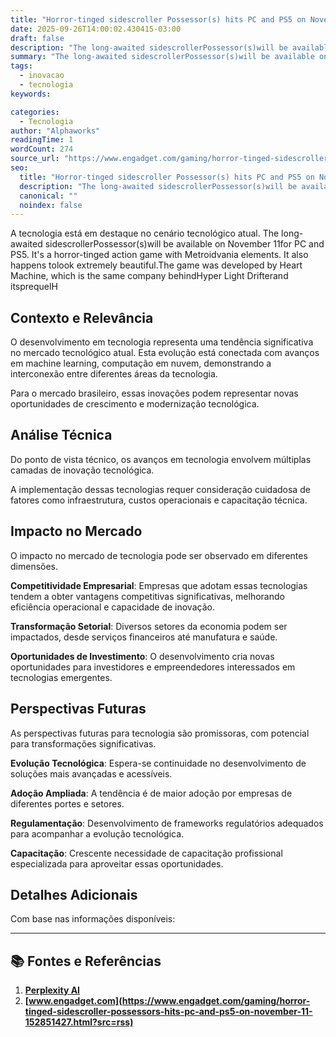 ```yaml
---
title: "Horror-tinged sidescroller Possessor(s) hits PC and PS5 on November 11"
date: 2025-09-26T14:00:02.430415-03:00
draft: false
description: "The long-awaited sidescrollerPossessor(s)will be available on November 11for PC and PS5. It's a horror-tinged action game with Metroidvania elements. It also..."
summary: "The long-awaited sidescrollerPossessor(s)will be available on November 11for PC and PS5. It's a horror-tinged action game with Metroidvania elements. It also..."
tags:
  - inovacao
  - tecnologia
keywords:

categories:
  - Tecnologia
author: "Alphaworks"
readingTime: 1
wordCount: 274
source_url: "https://www.engadget.com/gaming/horror-tinged-sidescroller-possessors-hits-pc-and-ps5-on-november-11-152851427.html?src=rss"
seo:
  title: "Horror-tinged sidescroller Possessor(s) hits PC and PS5 on November 11"
  description: "The long-awaited sidescrollerPossessor(s)will be available on November 11for PC and PS5. It's a horror-tinged action game with Metroidvania elements. It also..."
  canonical: ""
  noindex: false
---
```


A tecnologia está em destaque no cenário tecnológico atual. The long-awaited sidescrollerPossessor(s)will be available on November 11for PC and PS5. It's a horror-tinged action game with Metroidvania elements. It also happens tolook extremely beautiful.The game was developed by Heart Machine, which is the same company behindHyper Light Drifterand itsprequelH

## Contexto e Relevância

O desenvolvimento em tecnologia representa uma tendência significativa no mercado tecnológico atual. Esta evolução está conectada com avanços em machine learning, computação em nuvem, demonstrando a interconexão entre diferentes áreas da tecnologia.

Para o mercado brasileiro, essas inovações podem representar novas oportunidades de crescimento e modernização tecnológica.
## Análise Técnica

Do ponto de vista técnico, os avanços em tecnologia envolvem múltiplas camadas de inovação tecnológica.



A implementação dessas tecnologias requer consideração cuidadosa de fatores como infraestrutura, custos operacionais e capacitação técnica.
## Impacto no Mercado

O impacto no mercado de tecnologia pode ser observado em diferentes dimensões.

**Competitividade Empresarial**: Empresas que adotam essas tecnologias tendem a obter vantagens competitivas significativas, melhorando eficiência operacional e capacidade de inovação.

**Transformação Setorial**: Diversos setores da economia podem ser impactados, desde serviços financeiros até manufatura e saúde.

**Oportunidades de Investimento**: O desenvolvimento cria novas oportunidades para investidores e empreendedores interessados em tecnologias emergentes.


## Perspectivas Futuras

As perspectivas futuras para tecnologia são promissoras, com potencial para transformações significativas.

**Evolução Tecnológica**: Espera-se continuidade no desenvolvimento de soluções mais avançadas e acessíveis.

**Adoção Ampliada**: A tendência é de maior adoção por empresas de diferentes portes e setores.

**Regulamentação**: Desenvolvimento de frameworks regulatórios adequados para acompanhar a evolução tecnológica.

**Capacitação**: Crescente necessidade de capacitação profissional especializada para aproveitar essas oportunidades.
## Detalhes Adicionais

Com base nas informações disponíveis:



---

## 📚 Fontes e Referências

1. **[Perplexity AI](https://www.perplexity.ai/)**
2. **[www.engadget.com](https://www.engadget.com/gaming/horror-tinged-sidescroller-possessors-hits-pc-and-ps5-on-november-11-152851427.html?src=rss)**
